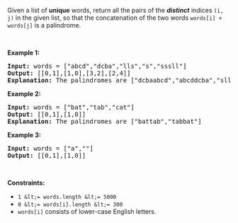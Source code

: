 Given a list of __unique__ words, return all the pairs of the&nbsp;___distinct___ indices `` (i, j) `` in the given list, so that the concatenation of the two words&nbsp;`` words[i] + words[j] `` is a palindrome.

&nbsp;

__Example 1:__

<pre>
<strong>Input:</strong> words = ["abcd","dcba","lls","s","sssll"]
<strong>Output:</strong> [[0,1],[1,0],[3,2],[2,4]]
<strong>Explanation:</strong> The palindromes are ["dcbaabcd","abcddcba","slls","llssssll"]
</pre>

__Example 2:__

<pre>
<strong>Input:</strong> words = ["bat","tab","cat"]
<strong>Output:</strong> [[0,1],[1,0]]
<strong>Explanation:</strong> The palindromes are ["battab","tabbat"]
</pre>

__Example 3:__

<pre>
<strong>Input:</strong> words = ["a",""]
<strong>Output:</strong> [[0,1],[1,0]]
</pre>

&nbsp;

__Constraints:__

*   `` 1 &lt;= words.length &lt;= 5000 ``
*   `` 0 &lt;= words[i].length &lt;= 300 ``
*   `` words[i] `` consists of lower-case English letters.